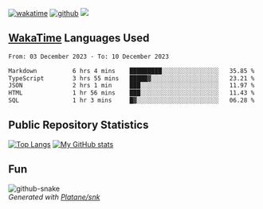 [![wakatime](https://wakatime.com/badge/user/82c377cd-a54c-404c-b7df-177b313ca539.svg)](https://wakatime.com/@82c377cd-a54c-404c-b7df-177b313ca539)
[![github](https://img.shields.io/github/followers/xinthose?logo=github&style=plastic)](https://github.com/alanhamlett?tab=followers)
![](https://komarev.com/ghpvc/?username=xinthose)


## [WakaTime](https://wakatime.com/) Languages Used
<!--START_SECTION:waka-->

```txt
From: 03 December 2023 - To: 10 December 2023

Markdown          6 hrs 4 mins    █████████░░░░░░░░░░░░░░░░   35.85 %
TypeScript        3 hrs 55 mins   █████▓░░░░░░░░░░░░░░░░░░░   23.21 %
JSON              2 hrs 1 min     ███░░░░░░░░░░░░░░░░░░░░░░   11.97 %
HTML              1 hr 56 mins    ███░░░░░░░░░░░░░░░░░░░░░░   11.43 %
SQL               1 hr 3 mins     █▓░░░░░░░░░░░░░░░░░░░░░░░   06.28 %
```

<!--END_SECTION:waka-->

## Public Repository Statistics 

[![Top Langs](https://github-readme-stats.vercel.app/api/top-langs/?username=xinthose)](https://github.com/anuraghazra/github-readme-stats)
[![My GitHub stats](https://github-readme-stats.vercel.app/api?username=xinthose&show_icons=true)](https://github.com/anuraghazra/github-readme-stats)

## Fun

<picture>
  <source media="(prefers-color-scheme: dark)" srcset="https://raw.githubusercontent.com/xinthose/xinthose/output/github-contribution-grid-snake-dark.svg" />
  <source media="(prefers-color-scheme: light)" srcset="https://raw.githubusercontent.com/xinthose/xinthose/output/github-contribution-grid-snake.svg" />
  <img alt="github-snake" src="github-snake.svg" />
</picture>
<br />
<em>
  Generated with
  <a href="https://github.com/Platane/snk">
    Platane/snk
  <a/>
</em>
